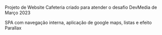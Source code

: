 Projeto de Website Cafeteria criado para atender o desafio DevMedia de Março 2023

SPA com navegação interna, aplicação de google maps, listas e efeito Parallax
